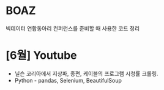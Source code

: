 # BOAZ  
빅데이터 연합동아리 컨퍼런스를 준비할 때 사용한 코드 정리  


# [6월] Youtube  
- 닐슨 코리아에서 지상파, 종편, 케이블의 프로그램 시청률 크롤링.  
- Python - pandas, Selenium, BeautifulSoup
